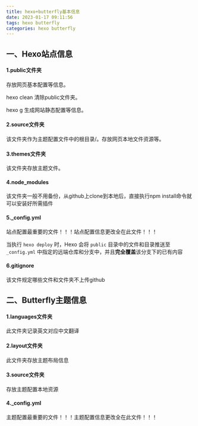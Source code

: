 ```yaml
---
title: hexo+butterfly基本信息
date: 2023-01-17 09:11:56
tags: hexo butterfly
categories: hexo butterfly
---
```


## 一、Hexo站点信息

#### 1.public文件夹

存放网页基本配置等信息。

hexo clean 清除public文件夹。

hexo g 生成网站静态配置等信息。

#### 2.source文件夹

该文件夹作为主题配置文件中的根目录/。存放网页本地文件资源等。

#### 3.themes文件夹

该文件夹存放主题文件。

#### 4.node_modules

该文件夹一般不用备份，从github上clone到本地后，直接执行npm install命令就可以安装好所需插件

#### 5._config.yml

站点配置最重要的文件！！！站点配置信息更改全在此文件！！！

当执行 `hexo deploy` 时，Hexo 会将 `public` 目录中的文件和目录推送至 `_config.yml` 中指定的远端仓库和分支中，并且**完全覆盖**该分支下的已有内容

#### 6.gitignore

该文件规定哪些文件和文件夹不上传github

## 二、Butterfly主题信息

#### 1.languages文件夹

此文件夹记录英文对应中文翻译

#### 2.layout文件夹

此文件夹存放主题布局信息

#### 3.source文件夹

存放主题配置本地资源

#### 4._config.yml

主题配置最重要的文件！！！主题配置信息更改全在此文件！！！
